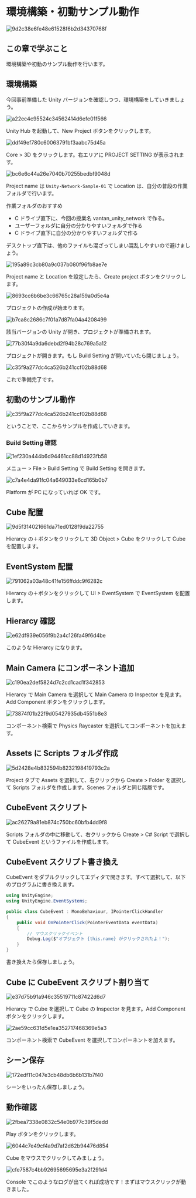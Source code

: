 # 環境構築・初動サンプル動作

![9d2c38e6fe48e61528f6b2d34370768f](https://i.gyazo.com/9d2c38e6fe48e61528f6b2d34370768f.png)

## この章で学ぶこと

環境構築や初動のサンプル動作を行います。

## 環境構築

今回事前準備した Unity バージョンを確認しつつ、環境構築をしていきましょう。

![a22ec4c95524c34562414d6efe01f566](https://i.gyazo.com/a22ec4c95524c34562414d6efe01f566.png)

Unity Hub を起動して、New Project ボタンをクリックします。

![ddf49ef780c60063791bf3aabc75d45a](https://i.gyazo.com/ddf49ef780c60063791bf3aabc75d45a.png)

Core > 3D をクリックします。右エリアに PROJECT SETTING が表示されます。

![bc6e6c44a26e7040b70255bedbf9048d](https://i.gyazo.com/bc6e6c44a26e7040b70255bedbf9048d.png)

Project name は `Unity-Network-Sample-01` で Location は、自分の普段の作業フォルダで行います。

作業フォルダのおすすめ
- C ドライブ直下に、今回の授業名 vantan_unity_network で作る。
- ユーザーフォルダに自分の分かりやすいフォルダで作る
- C ドライブ直下に自分の分かりやすいフォルダで作る

デスクトップ直下は、他のファイルも混ざってしまい混乱しやすいので避けましょう。

![195a89c3cb80a9c037b080f96fb8ae7e](https://i.gyazo.com/195a89c3cb80a9c037b080f96fb8ae7e.png)

Project name と Location を設定したら、Create project ボタンをクリックします。

![8693cc6b6be3c66765c28a159a0d5e4a](https://i.gyazo.com/8693cc6b6be3c66765c28a159a0d5e4a.png)

プロジェクトの作成が始まります。

![b7ca8c2686c7f01a7d87fa04a4208499](https://i.gyazo.com/b7ca8c2686c7f01a7d87fa04a4208499.png)

該当バージョンの Unity が開き、プロジェクトが準備されます。

![77b30f4a9da6debd2f94b28c769a5a12](https://i.gyazo.com/77b30f4a9da6debd2f94b28c769a5a12.png)

プロジェクトが開きます。もし Build Setting が開いていたら閉じましょう。

![c35f9a277dc4ca526b241ccf02b88d68](https://i.gyazo.com/c35f9a277dc4ca526b241ccf02b88d68.png)

これで準備完了です。

## 初動のサンプル動作

![c35f9a277dc4ca526b241ccf02b88d68](https://i.gyazo.com/c35f9a277dc4ca526b241ccf02b88d68.png)

ということで、ここからサンプルを作成していきます。

### Build Setting 確認

![1ef230a444b6d94461cc88d14923fb58](https://i.gyazo.com/1ef230a444b6d94461cc88d14923fb58.png)

メニュー > File > Build Setting で Build Setting を開きます。

![c7a4e4da91fc04a649033e6cd165b0b7](https://i.gyazo.com/c7a4e4da91fc04a649033e6cd165b0b7.png)

Platform が PC になっていれば OK です。

## Cube 配置

![9d5f314021661da71ed0128f9da22755](https://i.gyazo.com/9d5f314021661da71ed0128f9da22755.png)

Hierarcy の＋ボタンをクリックして 3D Object > Cube をクリックして Cube を配置します。

## EventSystem 配置

![791062a03a48c41fe156ffddc9f6282c](https://i.gyazo.com/791062a03a48c41fe156ffddc9f6282c.png)

Hierarcy の＋ボタンをクリックして UI > EventSystem で EventSystem を配置します。

## Hierarcy 確認

![e62df939e056f9b2a4c126fa49f6d4be](https://i.gyazo.com/e62df939e056f9b2a4c126fa49f6d4be.png)

このような Hierarcy になります。

## Main Camera にコンポーネント追加

![c190ea2def5824d7c2cd1cad1f342853](https://i.gyazo.com/c190ea2def5824d7c2cd1cad1f342853.png)

Hierarcy で Main Camera を選択して Main Camera の Inspector を見ます。Add Component ボタンをクリックします。

![73874f01b22f9d05427935db4551b8e3](https://i.gyazo.com/73874f01b22f9d05427935db4551b8e3.png)

コンポーネント検索で Physics Raycaster を選択してコンポーネントを加えます。

## Assets に Scripts フォルダ作成

![5d2428e4b832594b8232198419793c2a](https://i.gyazo.com/5d2428e4b832594b8232198419793c2a.png)

Project タブで Assets を選択して、右クリックから Create > Folder を選択して Scripts フォルダを作成します。Scenes フォルダと同じ階層です。

## CubeEvent スクリプト

![ac26279a81eb874c750bc60bfb4dd9f8](https://i.gyazo.com/ac26279a81eb874c750bc60bfb4dd9f8.png)

Scripts フォルダの中に移動して、右クリックから Create > C# Script で選択して CubeEvent というファイルを作成します。

## CubeEvent スクリプト書き換え

CubeEvent をダブルクリックしてエディタで開きます。すべて選択して、以下のプログラムに書き換えます。

```csharp
using UnityEngine;
using UnityEngine.EventSystems;

public class CubeEvent : MonoBehaviour, IPointerClickHandler
{
    public void OnPointerClick(PointerEventData eventData)
    {
        // マウスクリックイベント
        Debug.Log($"オブジェクト {this.name} がクリックされたよ！");
    }
}
```

書き換えたら保存しましょう。

## Cube に CubeEvent スクリプト割り当て

![e37d75b91a946c35519711c87422d6d7](https://i.gyazo.com/e37d75b91a946c35519711c87422d6d7.png)

Hierarcy で Cube を選択して Cube の Inspector を見ます。Add Component ボタンをクリックします。

![2ae59cc631d5e1ea352717468369e5a3](https://i.gyazo.com/2ae59cc631d5e1ea352717468369e5a3.png)

コンポーネント検索で CubeEvent を選択してコンポーネントを加えます。

## シーン保存

![172edf11c047e3cb48db6b6b131b7f40](https://i.gyazo.com/172edf11c047e3cb48db6b6b131b7f40.png)

シーンをいったん保存しましょう。

## 動作確認

![2fbea7338e0832c54e0b977c39f5dedd](https://i.gyazo.com/2fbea7338e0832c54e0b977c39f5dedd.png)

Play ボタンをクリックします。

![6044c7e49cf4a9d7af2d62b94476d854](https://i.gyazo.com/6044c7e49cf4a9d7af2d62b94476d854.png)

Cube をマウスでクリックしてみましょう。

![cfe7587c4bb92695695695e3a2f291d4](https://i.gyazo.com/cfe7587c4bb92695695695e3a2f291d4.png)

Console でこのようなログが出てくれば成功です！まずはマウスクリックが動きました。